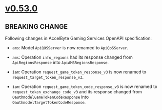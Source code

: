 # [v0.53.0]

## BREAKING CHANGE

Following changes in AccelByte Gaming Services OpenAPI specification:

- `ams`: Model `ApiQOSServer` is now renamed to `ApiQoSServer`.
- `ams`: Operation `info_regions` had its response changed from `ApiRegionsResponse` into `ApiAMSRegionsResponse`.

- `iam`: Operation `request_game_token_response_v3` is now renamed to `request_target_token_response_v3`.
- `iam`: Operation `request_game_token_code_response_v3` is now renamed to `request_token_exchange_code_v3`
  and its response changed from `OauthmodelGameTokenCodeResponse` into `OauthmodelTargetTokenCodeResponse`.

[v0.53.0]: https://github.com/AccelByte/accelbyte-python-sdk/compare/v0.52.0..v0.53.0
